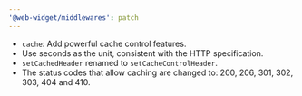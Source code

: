 ```yaml
---
'@web-widget/middlewares': patch
---
```


- `cache`: Add powerful cache control features.
- Use seconds as the unit, consistent with the HTTP specification.
- `setCachedHeader` renamed to `setCacheControlHeader`.
- The status codes that allow caching are changed to: 200, 206, 301, 302, 303, 404 and 410.
